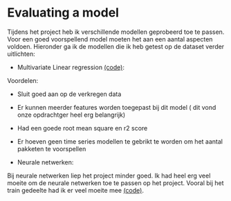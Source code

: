 # Evaluating a model

Tijdens het project heb ik verschillende modellen geprobeerd toe te passen. Voor een goed voorspellend model moeten het aan een aantal aspecten voldoen. Hieronder ga ik de modellen die ik heb getest op de dataset verder uitlichten:

* Multivariate Linear regression [(code)](https://github.com/idrissbensaga/-AppliedDataScience/blob/main/Python%20Notebooks/Klant%20165%20MVLR%20model%202.0%20(1).ipynb):

Voordelen: 

* Sluit goed aan op de verkregen data
* Er kunnen meerder features worden toegepast bij dit model ( dit vond onze opdrachtger heel erg belangrijk)
* Had een goede root mean square en r2 score
* Er hoeven geen time series modellen te gebrikt te worden om het aantal pakketen te voorspellen

* Neurale netwerken:

Bij neurale netwerken liep het project minder goed. Ik had heel erg veel moeite om de neurale netwerken toe te passen op het project. Vooral bij het train gedeelte had ik er veel moeite mee [(code)](https://github.com/idrissbensaga/-AppliedDataScience/blob/main/Python%20Notebooks/Neurale%20netwerken%20klant%20165.ipynb).

